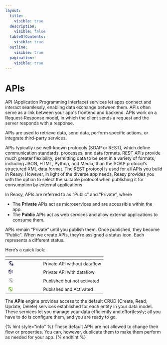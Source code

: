 ```yaml
---
layout:
  title:
    visible: true
  description:
    visible: false
  tableOfContents:
    visible: true
  outline:
    visible: true
  pagination:
    visible: true
---
```


# APIs

API (Application Programming Interface) services let apps connect and interact seamlessly, enabling data exchange between them. APIs often serve as a link between your app's frontend and backend. APIs work on a Request-Response model, in which the client sends a request and the server responds with a response.

APIs are used to retrieve data, send data, perform specific actions, or integrate third-party services.

APIs typically use well-known protocols (SOAP or REST), which define communication standards, processes, and data formats. REST APIs provide much greater flexibility, permitting data to be sent in a variety of formats, including JSON, HTML, Python, and Media, than the SOAP protocol's structured XML data format. The REST protocol is used for all APIs you build in Reasy. However, in light of the diverse app needs, Reasy provides you with the option to select the suitable protocol when publishing it for consumption by external applications.

In Reasy, APIs are referred to as “Public” and “Private”, where

* The **Private** APIs act as microservices and are accessible within the app.
* The **Public** APIs act as web services and allow external applications to consume them.

APIs remain “Private” until you publish them. Once published, they become “Public”. When we create APIs, they’re assigned a status icon. Each represents a different status.&#x20;

Here’s a quick look:

<table data-header-hidden data-full-width="false"><thead><tr><th width="101"></th><th></th></tr></thead><tbody><tr><td><img src="../../../.gitbook/assets/Private API without flow.png" alt=""></td><td>Private API without dataflow</td></tr><tr><td><img src="../../../.gitbook/assets/Private API with flow.png" alt=""></td><td>Private API with dataflow</td></tr><tr><td><img src="../../../.gitbook/assets/Deactivated API.png" alt=""></td><td>Published but not activated</td></tr><tr><td><img src="../../../.gitbook/assets/Published API.png" alt=""></td><td>Published and Activated</td></tr></tbody></table>

The **APIs** engine provides access to the default CRUD (Create, Read, Update, Delete) services established for each entity in your data model. These services let you manage your data efficiently and effortlessly; all you have to do is configure them, and you are ready to go.

{% hint style="info" %}
These default APIs are not allowed to change their flow or properties. You can, however, duplicate them to make them perform as needed for your app.
{% endhint %}
